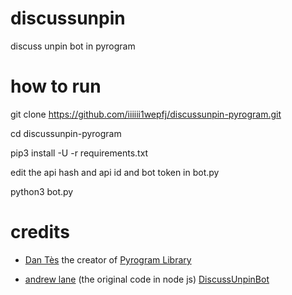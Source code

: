 # discussunpin
discuss unpin bot in pyrogram

# how to run
 
 git clone https://github.com/iiiiii1wepfj/discussunpin-pyrogram.git
 
 cd discussunpin-pyrogram
 
 pip3 install -U -r requirements.txt
 
 edit the api hash and api id and bot token in bot.py
 
python3 bot.py



# credits 

* [Dan Tès](https://github.com/delivrance) the creator of [Pyrogram Library](https://github.com/pyrogram/pyrogram)

* [andrew lane](https://github.com/AndrewLaneX) (the original code in node js) [DiscussUnpinBot](https://github.com/AndrewLaneX/DiscussUnpinBot)


